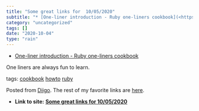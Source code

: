 ```yaml
---
title: "Some great links for  10/05/2020"
subtitle: "* [One-liner introduction - Ruby one-liners cookbook](<https://learnbyexample.github.io/learn_ruby_o..."
category: "uncategorized"
tags: []
date: "2020-10-04"
type: "rain"
---
```

* [One-liner introduction - Ruby one-liners cookbook](<https://learnbyexample.github.io/learn_ruby_oneliners/one-liner-introduction.html>)

One liners are always fun to learn.

tags: [cookbook](<https://www.diigo.com/user/pitosalas/cookbook>)
[howto](<https://www.diigo.com/user/pitosalas/howto>)
[ruby](<https://www.diigo.com/user/pitosalas/ruby>)

Posted from [Diigo](<https://www.diigo.com>). The rest of my favorite links
are [here](<https://www.diigo.com/user/pitosalas>).


* **Link to site:** **[Some great links for  10/05/2020](None)**